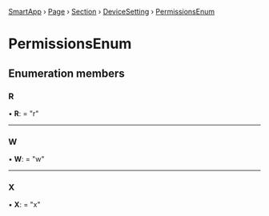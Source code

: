 [SmartApp](../classes/_smart_app_d_.smartapp.md) › [Page](../classes/_pages_page_d_.page.md) › [Section](../classes/_pages_section_d_.section.md) ›  [DeviceSetting](_pages_device_setting_d_.devicesetting.md) ›  [PermissionsEnum](_pages_device_setting_d_.permissionsenum.md)
# PermissionsEnum
## Enumeration members
###  R

• **R**: = "r"

___

###  W

• **W**: = "w"

___

###  X

• **X**: = "x"

